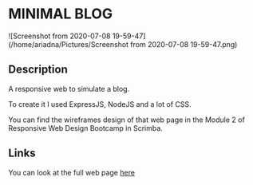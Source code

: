 # MINIMAL BLOG

![Screenshot from 2020-07-08 19-59-47](/home/ariadna/Pictures/Screenshot from 2020-07-08 19-59-47.png)

## Description

A responsive web to simulate a blog. 

To create it I used ExpressJS, NodeJS and a lot of CSS. 

You can find the wireframes design of that web page in the Module 2 of Responsive Web Design Bootcamp in Scrimba.

## Links

You can look at the full web page [here](https://some-minimalistic-blog.herokuapp.com/) 

